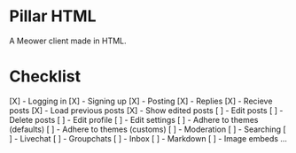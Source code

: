 # Pillar HTML
A Meower client made in HTML.

# Checklist
[X] - Logging in
[X] - Signing up
[X] - Posting
[X] - Replies
[X] - Recieve posts
[X] - Load previous posts
[X] - Show edited posts
[ ] - Edit posts
[ ] - Delete posts
[ ] - Edit profile
[ ] - Edit settings
[ ] - Adhere to themes (defaults)
[ ] - Adhere to themes (customs)
[ ] - Moderation
[ ] - Searching
[ ] - Livechat
[ ] - Groupchats
[ ] - Inbox
[ ] - Markdown
[ ] - Image embeds
...
